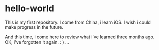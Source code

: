 # hello-world
This is my first repository.
I come from China, i learn iOS. I wish i could make progress in the future.

And this time, i come here to review what i've learned three months ago. OK, i've forgotten it again. : )  ...
